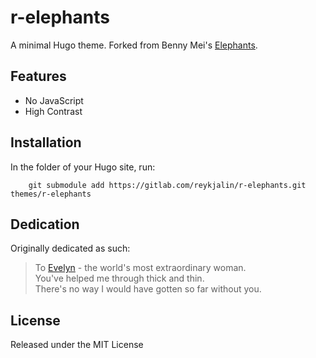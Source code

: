 # r-elephants

A minimal Hugo theme. Forked from Benny Mei's [Elephants](https://github.com/meibenny/elephants).

## Features
* No JavaScript
* High Contrast

## Installation
In the folder of your Hugo site, run:
```
    git submodule add https://gitlab.com/reykjalin/r-elephants.git themes/r-elephants
```

## Dedication
Originally dedicated as such:
> To [Evelyn](https://www.evelynyeung.com) - the world's most extraordinary woman.  
> You've helped me through thick and thin.  
> There's no way I would have gotten so far without you.

## License
Released under the MIT License
